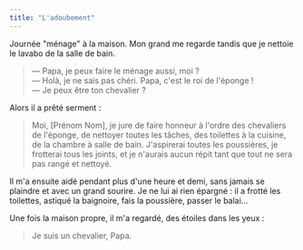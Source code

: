 ```yaml
---
title: "L'adoubement"
---
```


Journée "ménage" à la maison. Mon grand me regarde tandis que je nettoie le
lavabo de la salle de bain.

<!-- more -->

> — Papa, je peux faire le ménage aussi, moi ?  
> — Holà, je ne sais pas chéri. Papa, c'est le roi de l'éponge !  
> — Je peux être ton chevalier ?

Alors il a prêté serment :

> Moi, [Prénom Nom], je jure de faire honneur à l'ordre des chevaliers de
> l'éponge, de nettoyer toutes les tâches, des toilettes à la cuisine, de la
> chambre à salle de bain. J'aspirerai toutes les poussières, je frotterai tous
> les joints, et je n'aurais aucun répit tant que tout ne sera pas rangé et
> nettoyé.

Il m'a ensuite aidé pendant plus d'une heure et demi, sans jamais se plaindre et
avec un grand sourire. Je ne lui ai rien épargné : il a frotté les toilettes,
astiqué la baignoire, fais la poussière, passer le balai…

Une fois la maison propre, il m'a regardé, des étoiles dans les yeux :

> Je suis un chevalier, Papa.
